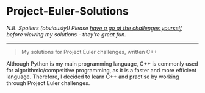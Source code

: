 # Project-Euler-Solutions 

*N.B. Spoilers (obviously)! Please [have a go at the challenges yourself](https://projecteuler.net) before viewing my solutions - they're great fun.*

-------------------------------------------------------------------

> My solutions for Project Euler challenges, written C++

Although Python is my main programming language, C++ is commonly used for algorithmic/competitive programming, as it is a faster and more efficient language. Therefore, I decided to learn C++ and practise by working through Project Euler challenges.
